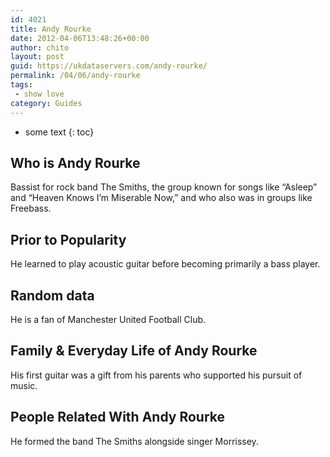 ```yaml
---
id: 4021
title: Andy Rourke
date: 2012-04-06T13:48:26+00:00
author: chito
layout: post
guid: https://ukdataservers.com/andy-rourke/
permalink: /04/06/andy-rourke
tags:
 - show love
category: Guides
---
```


* some text
{: toc}
          
          
## Who is  Andy Rourke
                  
                  
                  
Bassist for rock band The Smiths, the group known for songs like &#8220;Asleep&#8221; and &#8220;Heaven Knows I&#8217;m Miserable Now,&#8221; and who also was in groups like Freebass.
                  
                
                
                
## Prior to Popularity 
                  
                  
                  
He learned to play acoustic guitar before becoming primarily a bass player.
                  
                
                
                
## Random data 
                  
                  
                  
He is a fan of Manchester United Football Club.
                  
                
                
                
## Family & Everyday Life of Andy Rourke
                  
                  
                  
His first guitar was a gift from his parents who supported his pursuit of music.
                  
                
                
                
## People Related With  Andy Rourke
                  
                  
                  
He formed the band The Smiths alongside singer Morrissey.
                  
                
              
            
          
          
          
    
    
  
